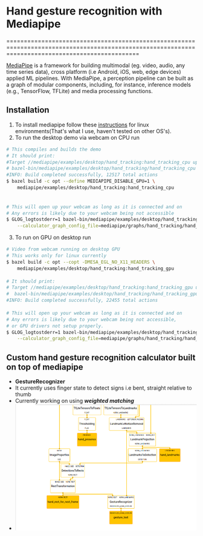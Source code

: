 <!-- ![MediaPipe](mediapipe/docs/images/mediapipe_small.png?raw=true "MediaPipe logo") -->

# Hand gesture recognition with Mediapipe

==================================================================================================================================================

[MediaPipe](http://mediapipe.dev) is a framework for building multimodal (eg. video, audio, any time series data), cross platform (i.e Android, iOS, web, edge devices) applied ML pipelines. With MediaPipe, a perception pipeline can be built as a graph of modular components, including, for instance, inference models (e.g., TensorFlow, TFLite) and media processing functions.

## Installation

1. To install mediapipe follow these [instructions](mediapipe/docs/install.md) for linux environments(That's what I use, haven't tested on other OS's).
2. To run the desktop demo via webcam on CPU run

```bash
# This compiles and builds the demo
# It should print:
#Target //mediapipe/examples/desktop/hand_tracking:hand_tracking_cpu up-to-date:
# bazel-bin/mediapipe/examples/desktop/hand_tracking/hand_tracking_cpu
#INFO: Build completed successfully, 12517 total actions
$ bazel build -c opt --define MEDIAPIPE_DISABLE_GPU=1 \
    mediapipe/examples/desktop/hand_tracking:hand_tracking_cpu


# This will open up your webcam as long as it is connected and on
# Any errors is likely due to your webcam being not accessible
$ GLOG_logtostderr=1 bazel-bin/mediapipe/examples/desktop/hand_tracking/hand_tracking_cpu \
    --calculator_graph_config_file=mediapipe/graphs/hand_tracking/hand_tracking_desktop_live.pbtxt
```

3. To run on GPU on desktop run

```bash
# Video from webcam running on desktop GPU
# This works only for linux currently
$ bazel build -c opt --copt -DMESA_EGL_NO_X11_HEADERS \
    mediapipe/examples/desktop/hand_tracking:hand_tracking_gpu

# It should print:
# Target //mediapipe/examples/desktop/hand_tracking:hand_tracking_gpu up-to-date:
#  bazel-bin/mediapipe/examples/desktop/hand_tracking/hand_tracking_gpu
#INFO: Build completed successfully, 22455 total actions

# This will open up your webcam as long as it is connected and on
# Any errors is likely due to your webcam being not accessible,
# or GPU drivers not setup properly.
$ GLOG_logtostderr=1 bazel-bin/mediapipe/examples/desktop/hand_tracking/hand_tracking_gpu \
    --calculator_graph_config_file=mediapipe/graphs/hand_tracking/hand_tracking_mobile.pbtxt
```

## Custom hand gesture recognition calculator built on top of mediapipe

- <strong>GestureRecognizer </strong>
- It currently uses finger state to detect signs i.e bent, straight relative to thumb
- Currently working on using <em><strong>weighted matching</strong></em>
- ![Gesture Calulator](mediapipe/docs/images/custom_hand.png)
